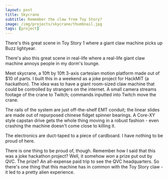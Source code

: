 ```yaml
---
layout: post
title: Skycrane
subtitle: Remember the claw from Toy Story?
image: /img/projects/skycrane/thumbnail.jpg
tags: [project]
---
```

There's this great scene in Toy Story 1 where a giant claw machine picks up Buzz lightyear.

[](/img/projects/skycrane/1.jpg)

There's also this great scene in real-life where a real-life giant claw machine annoys people in my dorm's lounge. 

[](/img/projects/skycrane/2.jpg)

Meet skycrane, a 10ft by 10ft 3-axis cartesian motion platform made out of $10 of parts. I built this in a weekend as a joke project for HackMIT (a hackathon). The idea was to have a giant room-sized claw machine that could be controlled by strangers on the internet. A small camera streams footage of the crane to Twitch; commands inputted into Twitch move the crane.

[](/img/projects/skycrane/3.jpg)

The rails of the system are just off-the-shelf EMT conduit; the linear slides are made out of repurposed chinese fidget spinner bearings. A Core-XY style capstan drive gets the whole thing moving in a robust fashion - even crashing the machine doesn't come close to killing it.

[](/img/projects/skycrane/4.jpg)

The electronics are duct-taped to a piece of cardboard. I have nothing to be proud of here.

[](/img/projects/skycrane/5.jpg)

There is one thing to be proud of, though. Remember how I said that this was a joke hackathon project? Well, it somehow _won_ a prize put out by QVC. The prize? An all-expense paid trip to see the QVC headquarters. So there's one thing that this machine has in common with the Toy Story claw - it led to a pretty alien experience.